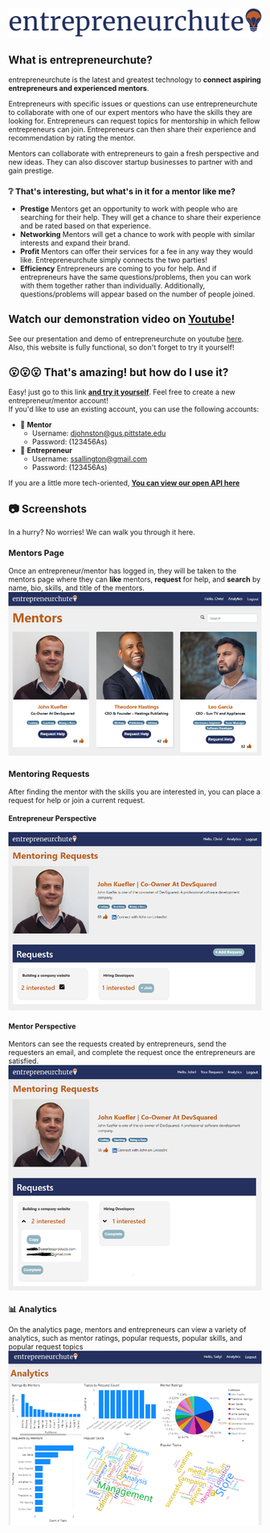 
![](logo-blue.png)
## What is entrepreneurchute?

entrepreneurchute is the latest and greatest technology to **connect aspiring entrepreneurs and experienced mentors**. 

Entrepreneurs with specific issues or questions can use entrepreneurchute to collaborate with one of our expert mentors who have the skills they are looking for. Entrepreneurs can request topics for mentorship in which fellow entrepreneurs can join.  Entrepreneurs can then share their experience and recommendation by rating the mentor.

Mentors can collaborate with entrepreneurs to gain a fresh perspective and new ideas. They can also discover startup businesses to partner with and gain prestige.

### :grey_question: That's interesting, but what's in it for a mentor like me?
- **Prestige** Mentors get an opportunity to work with people who are searching for their help. They will get a chance to share their experience and be rated based on that experience.
- **Networking** Mentors will get a chance to work with people with similar interests and expand their brand.
- **Profit** Mentors can offer their services for a fee in any way they would like. Entrepreneurchute simply connects the two parties!
- **Efficiency** Entrepreneurs are coming to you for help.  And if entrepreneurs have the same questions/problems, then you can work with them together rather than individually.  Additionally, questions/problems will appear based on the number of people joined.
## Watch our demonstration video on [Youtube](https://www.youtube.com/watch?v=jWlpyugmbQA)!
See our presentation and demo of entrepreneurchute on youtube [here](https://www.youtube.com/watch?v=jWlpyugmbQA).  Also, this website is fully functional, so don't forget to try it yourself!
## :open_mouth::open_mouth::open_mouth: That's amazing! but how do I use it?
Easy! just go to this link [**and try it yourself**](https://psu-codeathon.azurewebsites.net/).  Feel free to create a new entrepreneur/mentor account!  
If you'd like to use an existing account, you can use the following accounts:  
- :briefcase: **Mentor** 
  - Username: djohnston@gus.pittstate.edu 
  - Password: (123456As)
- :rocket: **Entrepreneur**
  - Username: ssallington@gmail.com 
  - Password: (123456As)
  
If you are a little more tech-oriented, [**You can view our open API here**](https://psu-codeathon.azurewebsites.net/swagger)
## :camera: Screenshots
In a hurry? No worries! We can walk you through it here.
### Mentors Page 
Once an entrepreneur/mentor has logged in, they will be taken to the mentors page where they can **like** mentors, **request** for help, and **search** by name, bio, skills, and title of the mentors.
![home](home.png)
### Mentoring Requests
After finding the mentor with the skills you are interested in, you can place a request for help or join a current request.
#### Entrepreneur Perspective
![requests](requests.PNG)
#### Mentor Perspective
Mentors can see the requests created by entrepreneurs, send the requesters an email, and complete the request once the entrepreneurs are satisfied.
![mentorrequests](mentorrequests.PNG)

### :bar_chart: Analytics
On the analytics page, mentors and entrepreneurs can view a variety of analytics, such as mentor ratings, popular requests, popular skills, and popular request topics
![analytics](analytics.PNG)


